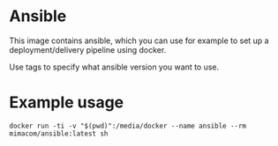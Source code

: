 # Ansible

This image contains ansible, which you can use for example to set up a
deployment/delivery pipeline using docker.

Use tags to specify what ansible version you want to use.

# Example usage
    docker run -ti -v "$(pwd)":/media/docker --name ansible --rm mimacom/ansible:latest sh
